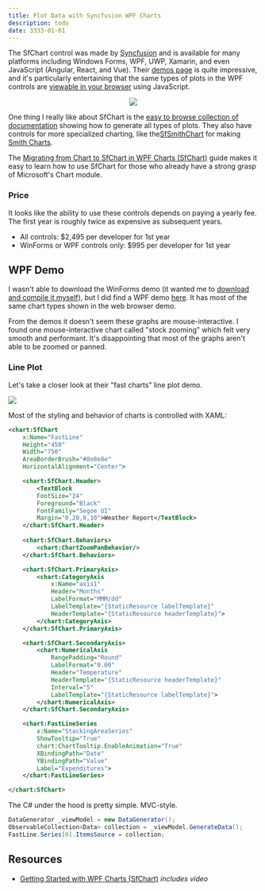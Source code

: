 ```yaml
---
title: Plot Data with Syncfusion WPF Charts
description: todo
date: 3333-01-01
---
```


The SfChart control was made by [Syncfusion](https://www.syncfusion.com/) and is available for many platforms including Windows Forms, WPF, UWP, Xamarin, and even JavaScript (Angular, React, and Vue). Their [demos page](https://www.syncfusion.com/demos) is quite impressive, and it's particularly entertaining that the same types of plots in the WPF controls are [viewable in your browser](https://ej2.syncfusion.com/vue/demos/#/material/chart/histogram.html) using JavaScript.

<div align="center">

![](graphics/wpf-charts-trend.png)

</div>

One thing I really like about SfChart is the [easy to browse collection of documentation](https://help.syncfusion.com/wpf/charts/series#scatter) showing how to generate all types of plots. They also have controls for more specialized charting, like the[SfSmithChart](https://help.syncfusion.com/wpf/smith-chart/overview) for making [Smith Charts](https://en.wikipedia.org/wiki/Smith_chart).


The [Migrating from Chart to SfChart in WPF Charts (SfChart)](https://help.syncfusion.com/wpf/charts/migrating-from-chart-to-sfchart) guide makes it easy to learn how to use SfChart for those who already have a strong grasp of Microsoft's Chart module.

### Price
It looks like the ability to use these controls depends on paying a yearly fee. The first year is roughly twice as expensive as subsequent years.

* All controls: $2,495 per developer for 1st year
* WinForms or WPF controls only: $995 per developer for 1st year

## WPF Demo

I wasn't able to download the WinForms demo (it wanted me to [download and compile it myself](https://github.com/syncfusion/winforms-demos)), but I did find a WPF demo [here](https://wpf.syncfusion.com/samples/18.1.0.42/ui/sfchart/sfchart.htm). It has most of the same chart types shown in the web browser demo.

From the demos it doesn't seem these graphs are mouse-interactive. I found one mouse-interactive chart called "stock zooming" which felt very smooth and performant. It's disappointing that most of the graphs aren't able to be zoomed or panned.

### Line Plot

Let's take a closer look at their "fast charts" line plot demo. 

![](graphics/wpf-charts-line.jpg)

Most of the styling and behavior of charts is controlled with XAML:

```xml
<chart:SfChart 
    x:Name="FastLine" 
    Height="450" 
    Width="750" 
    AreaBorderBrush="#8e8e8e" 
    HorizontalAlignment="Center">

    <chart:SfChart.Header>
        <TextBlock 
        FontSize="24" 
        Foreground="Black" 
        FontFamily="Segoe UI" 
        Margin="0,20,0,10">Weather Report</TextBlock>
    </chart:SfChart.Header>
    
    <chart:SfChart.Behaviors>
        <chart:ChartZoomPanBehavior/>
    </chart:SfChart.Behaviors>

    <chart:SfChart.PrimaryAxis>
        <chart:CategoryAxis 
            x:Name="axis1" 
            Header="Months"  
            LabelFormat="MMM/dd"  
            LabelTemplate="{StaticResource labelTemplate}"  
            HeaderTemplate="{StaticResource headerTemplate}">
        </chart:CategoryAxis>
    </chart:SfChart.PrimaryAxis>

    <chart:SfChart.SecondaryAxis>
        <chart:NumericalAxis 
            RangePadding="Round"  
            LabelFormat="0.00" 
            Header="Temperature" 
            HeaderTemplate="{StaticResource headerTemplate}"   
            Interval="5"
            LabelTemplate="{StaticResource labelTemplate}">
        </chart:NumericalAxis>
    </chart:SfChart.SecondaryAxis>

    <chart:FastLineSeries 
        x:Name="StackingAreaSeries" 
        ShowTooltip="True" 
        chart:ChartTooltip.EnableAnimation="True" 
        XBindingPath="Date" 
        YBindingPath="Value" 
        Label="Expenditures">
    </chart:FastLineSeries>

</chart:SfChart>
```

The C# under the hood is pretty simple. MVC-style.

```cs
DataGenerator _viewModel = new DataGenerator();
ObservableCollection<Data> collection = _viewModel.GenerateData();
FastLine.Series[0].ItemsSource = collection; 
```

## Resources

* [Getting Started with WPF Charts (SfChart)](https://help.syncfusion.com/wpf/charts/getting-started) _includes video_